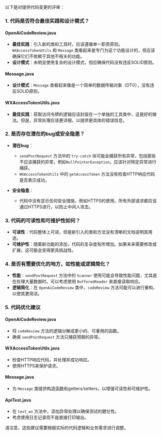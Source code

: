 以下是对提供代码变更的评审：

### 1. 代码是否符合最佳实践和设计模式？

#### OpenAiCodeReview.java
- **最佳实践**：引入新的类和工具时，应该遵循单一职责原则。`WXAccessTokenUtils` 和 `Message` 类看起来是专门为这个功能设计的，但应该确保它们不依赖于其他不相关的功能。
- **设计模式**：未明显使用复杂的设计模式，但应确保代码没有违反SOLID原则。

#### Message.java
- **设计模式**：`Message` 类看起来像是一个简单的数据传输对象（DTO），没有违反SOLID原则。

#### WXAccessTokenUtils.java
- **最佳实践**：获取访问令牌的逻辑应该封装在一个单独的工具类中，这是好的做法。但是，异常处理应该更详细，以提供更具体的错误信息。

### 2. 是否存在潜在的bug或安全隐患？

- **潜在bug**：
  - `sendPostRequest` 方法中的 `try-catch` 块可能会捕获所有异常，包括那些不应该捕获的异常，例如`NullPointerException`。应该针对特定异常进行捕获。
  - `WXAccessTokenUtils` 中的 `getAccessToken` 方法没有检查HTTP响应代码是否表示成功。

- **安全隐患**：
  - 代码中没有显示任何安全措施，例如HTTPS的使用。所有外部请求都应该通过HTTPS进行，以防止中间人攻击。

### 3. 代码的可读性和可维护性如何？

- **可读性**：代码整体上可读，但是新引入的类和方法没有清晰的文档说明其用途。
- **可维护性**：随着新功能的添加，代码的复杂度有所增加。如果未来需要修改或扩展，这可能会变得更具挑战性。

### 4. 是否有需要优化的地方，如性能或逻辑简化？

- **性能**：`sendPostRequest` 方法中的 `Scanner` 使用可能会导致性能问题，尤其是在处理大量数据时。可以考虑使用 `BufferedReader` 来直接读取响应。
- **逻辑简化**：在 `OpenAiCodeReview` 类中，`codeReview` 方法可能可以进行重构，以使其更简洁。

### 5. 代码优化建议

#### OpenAiCodeReview.java
- 将 `codeReview` 方法的逻辑分解成更小的、可重用的函数。
- 确保 `sendPostRequest` 方法只捕获预期的异常。

#### WXAccessTokenUtils.java
- 检查HTTP响应代码，并处理非成功响应。
- 使用HTTPS来保护请求。

#### Message.java
- 为 `Message` 类提供构造函数和getters/setters，以增强可读性和可维护性。

#### ApiTest.java
- 在 `test_wx` 方法中，添加异常处理以确保测试的健壮性。
- 考虑使用日志记录而不是直接打印输出。

请注意，这些建议需要根据实际的代码逻辑和业务需求进行调整。